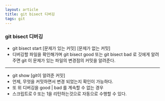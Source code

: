 ```yaml
---
layout: article
title: git bisect 디버깅
tags: git
---
```


### git bisect 디버깅


- git bisect start [문제가 있는 커밋] [문제가 없는 커밋] 
- 디버깅할 파일을 확인해가며 git bisect good 또는 git bisect bad 로 깃에게 알려주면 git 이 문제가 있는 파일의 변경점의 커밋을 알려준다.

<!--more-->

---

- git show [git이 알려준 커밋]
- 언제, 무엇을 커밋하면서 변경 되었는지 확인이 가능하다.
- 또 위 디버깅을 good | bad 를 계속할 수 없는 경우
- 스크립트로 0 또는 1을 리턴하는것으로 자동으로 수행할 수 있다.

